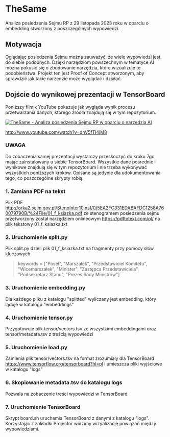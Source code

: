 # TheSame
Analiza posiedzenia Sejmu RP z 29 listopada 2023 roku w oparciu o embedding stworzony z poszczególnych wypowiedzi.

## Motywacja
Oglądając posiedzenia Sejmu można zauważyć, że wiele wypowiedzi jest do siebie podobnych.
Dzięki narzędziom powszechnym w tematyce AI można pokusić się o zbudowanie narzędzia, które wizualizuje te podobieństwa.
Projekt ten jest Proof of Concept stworzonym, aby sprawdzić jak takie narzędzie może wyglądać i działać.

## Dojście do wynikowej prezentacji w TensorBoard
Poniższy filmik YouTube pokazuje jak wygląda wynik procesu przetwarzania danych, którego źródła znajdują się w tym repozytorium.

[![TheSame - Analiza posiedzenia Sejmu RP w oparciu o narzędzia AI](http://img.youtube.com/vi/dnV5fTl4jM8/0.jpg)](http://www.youtube.com/watch?v=dnV5fTl4jM8 "TheSame - Analiza posiedzenia Sejmu RP w oparciu o narzędzia AI")

http://www.youtube.com/watch?v=dnV5fTl4jM8

### UWAGA
Do zobaczenia samej prezentacji wystarczy przeskoczyć do kroku 7go mając zainstalowany u siebie TensorBoard. Wszystkie dane pośrednie i wynikowe znajdują się w tym repozytorium i nie trzeba wykonywać wszystkich poniższych kroków. Opisane są jedynie dla udokumentowania tego, co poszczególne skrypty robią.

### 1. Zamiana PDF na tekst
Plik PDF
http://orka2.sejm.gov.pl/StenoInter10.nsf/0/5EA2FC331EDABAFDC1258A760079790B/%24File/01_f_ksiazka.pdf
ze stenogramem posiedzenia sejmu przetworzony został narzędziem onlineowym https://pdftotext.com/pl/
na plik tekstowy 01_f_ksiazka.txt

### 2. Uruchomienie split.py
Plik split.py dzieli plik 01_f_ksiazka.txt na fragmenty przy pomocy słów kluczowych
> keywords = ["Poseł", "Marszałek", "Przedstawiciel Komitetu", "Wicemarszałek", "Minister", "Zastępca Przedstawiciela", "Podsekretarz Stanu", "Prezes Rady Ministrów"]

### 3. Uruchomienie embedding.py
Dla każdego pliku z katalogu "splitted" wyliczany jest embedding, który ląduje w katalogu "embeddings"

### 4. Uruchomienie tensor.py
Przygotowuje plik tensor/vectors.tsv ze wszystkimi embeddingami oraz tensor/metadata.tsv z treścią wypowiedzi

### 5. Uruchomienie load.py
Zamienia plik tensor/vectors.tsv na format zrozumiały dla TensorBoard https://www.tensorflow.org/tensorboard?hl=pl i umieszcza pliki wyjściowe w katalogu "logs"

### 6. Skopiowanie metadata.tsv do katalogu logs
Pozwala na zobaczenie treści wypowiedzi w TensorBoard

### 7. Uruchomienie TensorBoard
Skrypt board.sh uruchamia TensorBoard z danymi z katalogu "logs". Korzystając z zakładki Projector widzimy wizyalizację powiązań między wypowiedziami.
